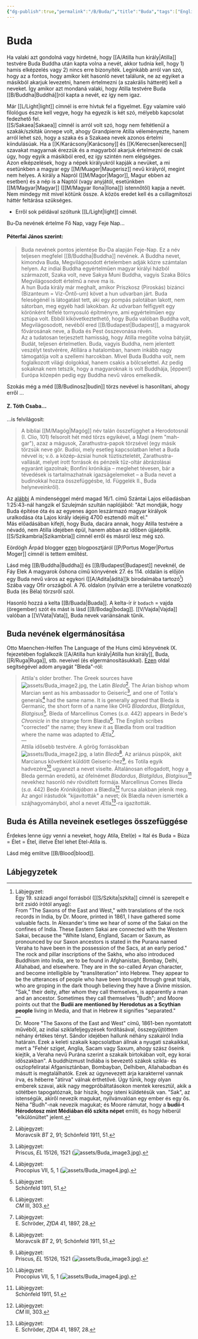 ```yaml
---
{"dg-publish":true,"permalink":"/B/Buda/","title":"Buda","tags":["Englishtexttranslated"],"created":"2023-12-03T10:25","updated":"2024-02-28T17:31"}
---
```



# Buda

Ha valaki azt gondolná vagy hirdetné, hogy [[A/Atilla hun király\|Atilla]] testvére Buda Buddha után kapta volna a nevét, akkor tudnia kell, hogy 1) hamis elképzelés vagy 2) nincs erre bizonyíték. Leginkább arról van szó, hogy az a fontos, hogy amikor két hasonló nevet találunk, ne az egyiket a másikból akarjuk levezetni, hanem értelmezni (a szakrális hátterét) kell a neveket. Így amikor azt mondaná valaki, hogy Atilla testvére Buda [[B/Buddha\|Buddhá]]ról kapta a nevét, ez így nem igaz.  


Már [[L/Light\|light]] címnél is erre hívtuk fel a figyelmet. Egy valamire való filológus észre kell vegye, hogy ha egyezik is két szó, mélyebb kapcsolat fedezhető fel.  
[[S/Sakaea\|Sakaea]] címnél is arról volt szó, hogy nem feltétlenül a szakák/szkíták ünnepe volt, ahogy Grandpierre Atilla véleményezte, hanem arról lehet szó, hogy a szaka és a Szakaea nevek azonos értelmi kiindulásúak. Ha a [[K/Karácsony\|Karácsony]] és [[K/Kerecsen\|kerecsen]] szavakat magyarnak érezzük és a magyarból akarjuk értelmezni de csak úgy, hogy egyik a másikból ered, ez így szintén nem elégséges.  
Azon elképzelések, hogy a népek királyukról kapják a nevüket, a mi esetünkben a magyar egy [[M/Muager\|Maugerisz]] nevű királyról, megint nem helyes. A király a Napról ([[M/Magor\|Magor]], Magur ebben az esetben) és a nép is a Naptól (vagy anyjától, esetünkben [[M/Magyar\|Magyar]] ([[M/Magyar Ilona\|Ilona]]) istennőtől) kapja a nevét. Nem mindegy mit mivel kötünk össze. A közös eredet kell és a csillagmítoszi háttér feltárása szükséges.  
- Erről sok példával szóltunk [[L/Light\|light]] címnél.  

Bu-Da nevének értelme Fő Nap, vagy Feje Nap...  

#### Péterfai János szerint:

> Buda nevének pontos jelentése Bu-Da alapján Feje-Nap. Ez a név teljesen megfelel [[B/Buddha\|Buddha]] nevének. A Buddha nevet, kimondva Buda, Megvilágosodott értelemben adják közre számtalan helyen. Az indiai Buddha egyértelműen magyar királyi házból származott, Szaka volt, neve Sakya Muni Buddha, vagyis Szaka Bölcs Megvilágosodott értelmű a neve ma is.  
> A hun Buda király már meghalt, amikor Priszkosz (Piroskás) bizánci (Bizanteum = Víz-Öntő-um) követ a hun udvarban járt. Buda feleségénél is látogatást tett, aki egy pompás palotában lakott, nem sátorban, meg egyéb hadi lakokban. Az udvarban felfigyelt egy körönként felfelé tornyosuló építményre, ami egyértelműen egy sztúpa volt. Ebből kikövetkeztethető, hogy Buda valóban Buddha volt, Megvilágosodott, nevéből ered [[B/Budapest\|Budapest]], a magyarok fővárosának neve, a Buda és Pest összevonása révén.  
> Az a tudatosan terjesztett hamisság, hogy Atilla megölte volna bátyját, Budát, teljesen értelmetlen. Buda, vagyis Buddha, nem jelentett veszélyt testvérére, Atillára a hatalomban, hanem inkább nagy támogatója volt a szellemi harcokban. Mivel Buda Buddha volt, nem foglalkozott világi dolgokkal, hanem csakis a bölcselettel. Az pedig sokaknak nem tetszik, hogy a magyaroknak is volt Buddhája, \[éppen!\] Európa közepén pedig egy Buddha nevű város emelkedik.  

Szokás még a méd [[B/Budinosz\|budin]] törzs nevével is hasonlítani, ahogy erről ...  

#### Z. Tóth Csaba...  

...is felvilágosít:  
> A bibliai [[M/Magóg\|Magóg]] név talán összefügghet a Herodotosnál (I. Clio, 101) felsorolt hét méd törzs egyikével, a Magi (nem "mah-gar"), azaz a mágusok, Zarathustra-papok törzsével (egy másik törzsük neve gör. Budioi, mely esetleg kapcsolatban lehet a Buda névvel is; v.ö. a közép-ázsiai hunok tűztiszteletét, Zarathustra-vallását, melyet írott források és pénzeik tűz-oltár ábrázolásai egyaránt igazolnak; Bonfini krónikája – meglehet tévesen, bár a tévedések is tartalmazhatnak igazságelemeket – a Buda nevet a budinokkal hozza összefüggésbe, ld. Függelék II., Buda helyneveinkről).  

Az [alábbi](https://youtu.be/s_gRbDnUPsA) A mindenséggel mérd magad 16/1. című Szántai Lajos előadásban 1:25:43-nál hangzik el Szulejmán szultán naplójából: "Azt mondják, hogy Buda építése óta és az egyenes ágon leszármazó magyar királyok uralkodása óta Lajos király idejéig 4700 esztendő múlt el."  
Más előadásában kifejti, hogy Buda, dacára annak, hogy Atilla testvére a névadó, nem Atilla idejében épül, hanem abban az időben újjáépítik. [[S/Szikambria\|Szikambria]] címnél erről és másról lesz még szó.  

Eördögh Árpád blogger [ezen](http://nuclearmorphology.hu/tortenelem/hol-lehet-az-eredeti-buda/) blogposztjáról [[P/Portus Moger\|Portus Moger]] címnél is tettem említést.  

Lásd még [[B/Buddha\|Buddha]] és [[B/Budapest\|Budapest]] neveknél, de Fáy Elek A magyarok őshona című könyvének 27. és 114. oldalán is előjön egy Buda nevű város az egykori ([[A/Adita\|áditá]]k birodalmába tartozó[^1]) Szába vagy Ofir országból. A 76. oldalon (nyilván erre a területre vonatkozó) Buda (és Béla) törzsről szól.  

Hasonló hozzá a kelta [[B/Buada\|Buada]]. A kelta-ír ír `bodach` = vajda (öregember) szót és mást is lásd [[B/Bodag\|bodag]]. [[V/Vajda\|Vajda]] valóban a [[V/Vata\|Vata]], Buda nevek variánsának tűnik.  



## Buda nevének elgermánosítása

Otto Maenchen-Helfen The Language of the Huns című könyvének IX. fejezetében foglalkozik [[A/Atilla hun király\|Atilla hun király]], Buda, [[R/Ruga\|Ruga]], stb. neveivel (és elgermánosításukkal). [Ezen](http://www.kroraina.com/huns/mh/mh_4.html) oldal segítségével adom anyagát "Bleda"-ról:  
> Attila's older brother. The Greek sources have ![assets/Buda_image2.jpg](/img/user/B/assets/Buda_image2.jpg), the Latin *Bleda*[^95]. The Arian bishop whom Marcian sent as his ambassador to Geiseric[^96], and one of Totila's generals[^97] had the same name. It is generally agreed that Bleda is Germanic, the short form of a name like OHG *Bladardus*, *Blatgildus*, *Blatgisus*[^98]. Bleda of Marcellinus Comes (*s.a.* 442) appears in Bede's *Chronicle* in the strange form Blædla[^99]. The English scribes "corrected" the name; they knew it as Blædla from oral tradition where the name was adapted to Ætla[^100].  
> —  
> Attila idősebb testvére. A görög forrásokban ![assets/Buda_image2.jpg](/img/user/B/assets/Buda_image2.jpg), a latin *Bleda*[^95]. Az ariánus püspök, akit Marcianus követként küldött Geiseric-hez[^96], és Totila egyik hadvezére[^97] ugyanezt a nevet viselte. Általánosan elfogadott, hogy a Bleda germán eredetű, az ófelnémet *Bladardus*, *Blatgildus*, *Blatgisus*[^98] nevekhez hasonló név rövidített formája. Marcellinus Comes Bleda (*s.a.* 442) Bede *Krónikájában* a Blædla[^99] furcsa alakban jelenik meg. Az angol írástudók "kijavították" a nevet; ők Blædla néven ismerték a szájhagyományból, ahol a nevet Ætla[^100]-ra igazították.  

## Buda és Atilla neveinek esetleges összefüggése

Érdekes lenne úgy venni a neveket, hogy Atila, Etel(e) = Ital és Buda = Búza = Élet = Étel, illetve Étel lehet Etel-Atila is.  

Lásd még említve [[B/Blood\|blood]].  

## Lábjegyzetek

[^1]: Lábjegyzet:  
Egy 19. századi angol forrásból ([[S/Szkíta\|szkíta]] címnél is szerepelt e brit zsidó írótól anyag):  
From "The Saxons of the East and West," with translations of the rock records in India, by Dr. Moore, printed in 1861, I have gathered some valuable facts. In Alexander's time we hear of some of the Sakai on the confines of India. These Eastern Sakai are connected with the Western Sakai, because the "White Island, England, Sacam or Saxum, as pronounced by our Saxon ancestors is stated in the Purana named Veraha to have been in the possession of the Sacs, at an early period." The rock and pillar inscriptions of the Sakhs, who also introduced Buddhism into India, are to be found in Afghanistan, Bombay, Delhi, Allahabad, and elsewhere. They are in the so-called Aryan character, and become intelligible by "transliteration" into Hebrew. They appear to be the utterances of people who have been brought through great trials, who are groping in the dark though believing they have a Divine mission. "Sak," their deity, after whom they call themselves, is apparently a man and an ancestor. Sometimes they call themselves "Budh"; and Moore points out that the **Budii are mentioned by Herodotus as a Scythian people** living in Media, and that in Hebrew it signifies "separated."  
—  
Dr. Moore "The Saxons of the East and West" című, 1861-ben nyomtatott művéből, az indiai sziklafeljegyzések fordításával, összegyűjtöttem néhány értékes tényt. Sándor idejében hallunk néhány szakairól India határain. Ezek a keleti szakaik kapcsolatban állnak a nyugati szakaikkal, mert a "Fehér sziget, Anglia, Sacam vagy Saxum, ahogy szász őseink kiejtik, a Veraha nevű Purána szerint a szakaik birtokában volt, egy korai időszakban". A buddhizmust Indiába is bevezető szákok szikla- és oszlopfeliratai Afganisztánban, Bombayban, Delhiben, Allahabadban és másutt is megtalálhatók. Ezek az úgynevezett árja karakterrel vannak írva, és héberre "átírva" válnak érthetővé. Úgy tűnik, hogy olyan emberek szavai, akik nagy megpróbáltatásokon mentek keresztül, akik a sötétben tapogatóznak, bár hiszik, hogy isteni küldetésük van. "Sak", az istenségük, akiről nevezik magukat, nyilvánvalóan egy ember és egy ős. Néha "Budh"-nak nevezik magukat; és Moore rámutat, hogy a **budii-t Hérodotosz mint Médiában élő szkíta népet** említi, és hogy héberül "elkülönültet" jelent.  

[^95]: Lábjegyzet:  
Moravcsik *BT* 2, 91; Schönfeld 1911, 51.

[^96]: Lábjegyzet:  
Priscus, *EL* 15126, 1521 (![assets/Buda_image3.jpg](/img/user/B/assets/Buda_image3.jpg)).

[^97]: Lábjegyzet:  
Procopius VII, 5, 1 (![assets/Buda_image4.jpg](/img/user/B/assets/Buda_image4.jpg)).

[^98]: Lábjegyzet:  
Schönfeld 1911, 51.

[^99]: Lábjegyzet:  
*CM* III, 303.

[^100]: Lábjegyzet:  
E. Schröder, *ZfDA* 41, 1897, 28.